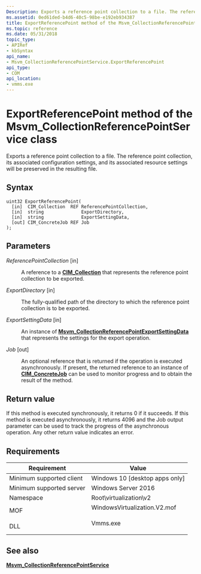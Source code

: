 ```yaml
---
Description: Exports a reference point collection to a file. The reference point collection, its associated configuration settings, and its associated resource settings will be preserved in the resulting file.
ms.assetid: 0ed61ded-b4d6-40c5-98be-e192eb934387
title: ExportReferencePoint method of the Msvm_CollectionReferencePointService class
ms.topic: reference
ms.date: 05/31/2018
topic_type: 
- APIRef
- kbSyntax
api_name: 
- Msvm_CollectionReferencePointService.ExportReferencePoint
api_type: 
- COM
api_location: 
- vmms.exe
---
```


# ExportReferencePoint method of the Msvm\_CollectionReferencePointService class

Exports a reference point collection to a file. The reference point collection, its associated configuration settings, and its associated resource settings will be preserved in the resulting file.

## Syntax


```mof
uint32 ExportReferencePoint(
  [in]  CIM_Collection  REF ReferencePointCollection,
  [in]  string              ExportDirectory,
  [in]  string              ExportSettingData,
  [out] CIM_ConcreteJob REF Job
);
```



## Parameters

<dl> <dt>

*ReferencePointCollection* \[in\]
</dt> <dd>

A reference to a [**CIM\_Collection**](cim-collection.md) that represents the reference point collection to be exported.

</dd> <dt>

*ExportDirectory* \[in\]
</dt> <dd>

The fully-qualified path of the directory to which the reference point collection is to be exported.

</dd> <dt>

*ExportSettingData* \[in\]
</dt> <dd>

An instance of [**Msvm\_CollectionReferencePointExportSettingData**](msvm-collectionreferencepointexportsettingdata.md) that represents the settings for the export operation.

</dd> <dt>

*Job* \[out\]
</dt> <dd>

An optional reference that is returned if the operation is executed asynchronously. If present, the returned reference to an instance of [**CIM\_ConcreteJob**](cim-concretejob.md) can be used to monitor progress and to obtain the result of the method.

</dd> </dl>

## Return value

If this method is executed synchronously, it returns 0 if it succeeds. If this method is executed asynchronously, it returns 4096 and the Job output parameter can be used to track the progress of the asynchronous operation. Any other return value indicates an error.

## Requirements



| Requirement | Value |
|-------------------------------------|---------------------------------------------------------------------------------------------------------|
| Minimum supported client<br/> | Windows 10 \[desktop apps only\]<br/>                                                             |
| Minimum supported server<br/> | Windows Server 2016<br/>                                                                          |
| Namespace<br/>                | Root\\virtualization\\v2<br/>                                                                     |
| MOF<br/>                      | <dl> <dt>WindowsVirtualization.V2.mof</dt> </dl> |
| DLL<br/>                      | <dl> <dt>Vmms.exe</dt> </dl>                     |



## See also

<dl> <dt>

[**Msvm\_CollectionReferencePointService**](msvm-collectionreferencepointservice.md)
</dt> </dl>

 

 




